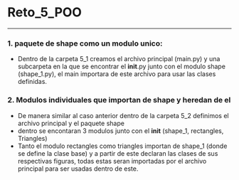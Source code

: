 # Reto_5_POO
----------------------------------

### 1. paquete de shape como un modulo unico:
- Dentro de la carpeta 5_1 creamos el archivo principal (main.py) y una subcarpeta en la que se encontrar el __init__.py junto con el modulo shape (shape_1.py), el main importara de este archivo para usar las clases definidas.
### 2. Modulos individuales que importan de shape y heredan de el
- De manera similar al caso anterior dentro de la carpeta 5_2 definimos el archivo principal y el paquete shape
- dentro se encontaran 3 modulos junto con el __init__ (shape_1, rectangles, Triangles)
- Tanto el modulo rectangles como triangles importan de shape_1 (donde se define la clase base) y a partir de este declaran las clases de sus respectivas figuras, todas estas seran importadas por el archivo principal para ser usadas dentro de este.
